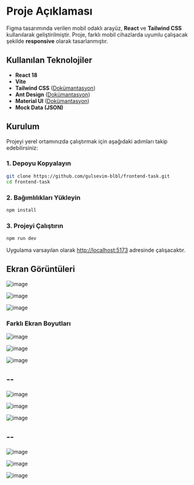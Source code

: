 # Proje Açıklaması

Figma tasarımında verilen mobil odaklı arayüz, **React** ve **Tailwind CSS** kullanılarak geliştirilmiştir. Proje, farklı mobil cihazlarda uyumlu çalışacak şekilde **responsive** olarak tasarlanmıştır.

## Kullanılan Teknolojiler

- **React 18**
- **Vite**
- **Tailwind CSS** ([Dokümantasyon](https://tailwindcss.com/))
- **Ant Design** ([Dokümantasyon](https://ant.design/))
- **Material UI** ([Dokümantasyon](https://mui.com/))
- **Mock Data (JSON)**

## Kurulum

Projeyi yerel ortamınızda çalıştırmak için aşağıdaki adımları takip edebilirsiniz:

### 1. Depoyu Kopyalayın
```bash
git clone https://github.com/gulsevim-blbl/frontend-task.git
cd frontend-task
```

### 2. Bağımlılıkları Yükleyin
```bash
npm install
```

### 3. Projeyi Çalıştırın
```bash
npm run dev
```

Uygulama varsayılan olarak [http://localhost:5173](http://localhost:5173) adresinde çalışacaktır.


## Ekran Görüntüleri
![image](https://github.com/user-attachments/assets/0b7ad139-e7e2-4169-b824-4aeea5a54c25)


![image](https://github.com/user-attachments/assets/259e9bc0-c52d-4a45-b8ed-16f7ebda9e7e)


![image](https://github.com/user-attachments/assets/d6d34f71-8dbf-4788-9cdd-907556fd3c6f)


### Farklı Ekran Boyutları

![image](https://github.com/user-attachments/assets/9528932b-5a6d-4048-a9c0-7fd1faea6d76)

![image](https://github.com/user-attachments/assets/84654fe3-aa46-4c86-87f4-ba947e1993c4)

![image](https://github.com/user-attachments/assets/969de679-ade2-4830-bdce-8d74db531445)

## --
![image](https://github.com/user-attachments/assets/bd61911d-c750-417f-8c0f-581d9a54b98d)

![image](https://github.com/user-attachments/assets/da7e0a6e-d43e-4788-ad87-d2258e473191)

![image](https://github.com/user-attachments/assets/6b96a9be-9d0b-4a55-9481-161a24414309)


## --
![image](https://github.com/user-attachments/assets/1206d232-655e-4faf-a696-d8727413e925)

![image](https://github.com/user-attachments/assets/aa0b3467-ba7d-4b09-9724-69494ae2245d)

![image](https://github.com/user-attachments/assets/6dd8323a-cd89-41fb-b7ed-375a9ddc6ca4)






